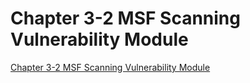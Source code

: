 # Chapter 3-2 MSF Scanning Vulnerability Module
[Chapter 3-2 MSF Scanning Vulnerability Module](https://aiwithcloud.com/2022/09/15/chapter_3_2_msf_scanning_vulnerability_module/)